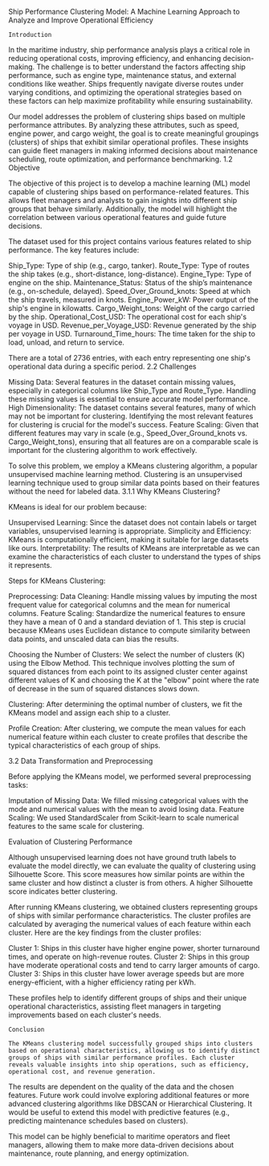 Ship Performance Clustering Model: A Machine Learning Approach to Analyze and Improve Operational Efficiency

    Introduction


In the maritime industry, ship performance analysis plays a critical role in reducing operational costs, improving efficiency, and enhancing decision-making. The challenge is to better understand the factors affecting ship performance, such as engine type, maintenance status, and external conditions like weather. Ships frequently navigate diverse routes under varying conditions, and optimizing the operational strategies based on these factors can help maximize profitability while ensuring sustainability.

Our model addresses the problem of clustering ships based on multiple performance attributes. By analyzing these attributes, such as speed, engine power, and cargo weight, the goal is to create meaningful groupings (clusters) of ships that exhibit similar operational profiles. These insights can guide fleet managers in making informed decisions about maintenance scheduling, route optimization, and performance benchmarking. 1.2 Objective

The objective of this project is to develop a machine learning (ML) model capable of clustering ships based on performance-related features. This allows fleet managers and analysts to gain insights into different ship groups that behave similarly. Additionally, the model will highlight the correlation between various operational features and guide future decisions.


The dataset used for this project contains various features related to ship performance. The key features include:

Ship_Type: Type of ship (e.g., cargo, tanker).
Route_Type: Type of routes the ship takes (e.g., short-distance, long-distance).
Engine_Type: Type of engine on the ship.
Maintenance_Status: Status of the ship’s maintenance (e.g., on-schedule, delayed).
Speed_Over_Ground_knots: Speed at which the ship travels, measured in knots.
Engine_Power_kW: Power output of the ship's engine in kilowatts.
Cargo_Weight_tons: Weight of the cargo carried by the ship.
Operational_Cost_USD: The operational cost for each ship's voyage in USD.
Revenue_per_Voyage_USD: Revenue generated by the ship per voyage in USD.
Turnaround_Time_hours: The time taken for the ship to load, unload, and return to service.

There are a total of 2736 entries, with each entry representing one ship's operational data during a specific period. 2.2 Challenges

Missing Data: Several features in the dataset contain missing values, especially in categorical columns like Ship_Type and Route_Type. Handling these missing values is essential to ensure accurate model performance.
High Dimensionality: The dataset contains several features, many of which may not be important for clustering. Identifying the most relevant features for clustering is crucial for the model's success.
Feature Scaling: Given that different features may vary in scale (e.g., Speed_Over_Ground_knots vs. Cargo_Weight_tons), ensuring that all features are on a comparable scale is important for the clustering algorithm to work effectively.

To solve this problem, we employ a KMeans clustering algorithm, a popular unsupervised machine learning method. Clustering is an unsupervised learning technique used to group similar data points based on their features without the need for labeled data. 3.1.1 Why KMeans Clustering?

KMeans is ideal for our problem because:

Unsupervised Learning: Since the dataset does not contain labels or target variables, unsupervised learning is appropriate.
Simplicity and Efficiency: KMeans is computationally efficient, making it suitable for large datasets like ours.
Interpretability: The results of KMeans are interpretable as we can examine the characteristics of each cluster to understand the types of ships it represents.

Steps for KMeans Clustering:

Preprocessing:
    Data Cleaning: Handle missing values by imputing the most frequent value for categorical columns and the mean for numerical columns.
    Feature Scaling: Standardize the numerical features to ensure they have a mean of 0 and a standard deviation of 1. This step is crucial because KMeans uses Euclidean distance to compute similarity between data points, and unscaled data can bias the results.

Choosing the Number of Clusters:
    We select the number of clusters (K) using the Elbow Method. This technique involves plotting the sum of squared distances from each point to its assigned cluster center against different values of K and choosing the K at the "elbow" point where the rate of decrease in the sum of squared distances slows down.

Clustering:
    After determining the optimal number of clusters, we fit the KMeans model and assign each ship to a cluster.

Profile Creation:
    After clustering, we compute the mean values for each numerical feature within each cluster to create profiles that describe the typical characteristics of each group of ships.

3.2 Data Transformation and Preprocessing

Before applying the KMeans model, we performed several preprocessing tasks:

Imputation of Missing Data: We filled missing categorical values with the mode and numerical values with the mean to avoid losing data.
Feature Scaling: We used StandardScaler from Scikit-learn to scale numerical features to the same scale for clustering.

 Evaluation of Clustering Performance

Although unsupervised learning does not have ground truth labels to evaluate the model directly, we can evaluate the quality of clustering using Silhouette Score. This score measures how similar points are within the same cluster and how distinct a cluster is from others. A higher Silhouette score indicates better clustering.

After running KMeans clustering, we obtained clusters representing groups of ships with similar performance characteristics. The cluster profiles are calculated by averaging the numerical values of each feature within each cluster. Here are the key findings from the cluster profiles:

Cluster 1: Ships in this cluster have higher engine power, shorter turnaround times, and operate on high-revenue routes.
Cluster 2: Ships in this group have moderate operational costs and tend to carry larger amounts of cargo.
Cluster 3: Ships in this cluster have lower average speeds but are more energy-efficient, with a higher efficiency rating per kWh.

These profiles help to identify different groups of ships and their unique operational characteristics, assisting fleet managers in targeting improvements based on each cluster's needs.

    Conclusion

    The KMeans clustering model successfully grouped ships into clusters based on operational characteristics, allowing us to identify distinct groups of ships with similar performance profiles. Each cluster reveals valuable insights into ship operations, such as efficiency, operational cost, and revenue generation.


The results are dependent on the quality of the data and the chosen features. Future work could involve exploring additional features or more advanced clustering algorithms like DBSCAN or Hierarchical Clustering.
It would be useful to extend this model with predictive features (e.g., predicting maintenance schedules based on clusters).

This model can be highly beneficial to maritime operators and fleet managers, allowing them to make more data-driven decisions about maintenance, route planning, and energy optimization.
